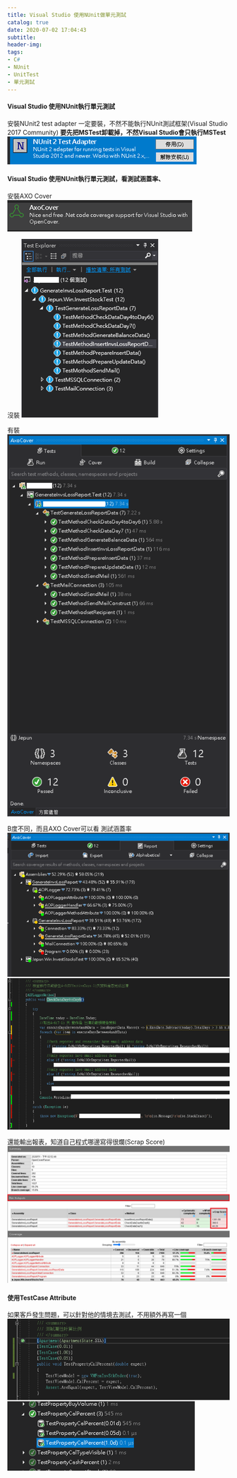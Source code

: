 ```yaml
---
title: Visual Studio 使用NUnit做單元測試
catalog: true
date: 2020-07-02 17:04:43
subtitle:
header-img:
tags:
- C#
- NUnit
- UnitTest
- 單元測試
---
```


#### Visual Studio 使用NUnit執行單元測試
安裝NUnit2 test adapter
一定要裝，不然不能執行NUnit測試框架(Visual Studio 2017 Community)
**要先把MSTest卸載掉，不然Visual Studio會只執行MSTest**
![NUnit Adapter](Visual-Studio-使用NUnit做單元測試\nunittestadapter.PNG)



#### Visual Studio 使用NUnit執行單元測試，看測試涵蓋率、
安裝AXO Cover
![Axo Cover](Visual-Studio-使用NUnit做單元測試\axo.PNG)

沒裝
![NUnitResult](Visual-Studio-使用NUnit做單元測試\nunitResult.PNG)
  
有裝
![NUnitResult](Visual-Studio-使用NUnit做單元測試\axoResult.PNG)
  
B度不同，而且AXO Cover可以看
測試涵蓋率
![NUnitResult](Visual-Studio-使用NUnit做單元測試\axoCover.PNG)
![NUnitResult](Visual-Studio-使用NUnit做單元測試\cover.PNG)
  
還能輸出報表，知道自己程式哪邊寫得很爛(Scrap Score)  
![NUnitResult](Visual-Studio-使用NUnit做單元測試\Report.PNG)

#### 使用TestCase Attribute
如果客戶發生問題，可以針對他的情境去測試，不用額外再寫一個
![NUnitResult](Visual-Studio-使用NUnit做單元測試\attribute.PNG)
![NUnitResult](Visual-Studio-使用NUnit做單元測試\NUnitAttrNewResult.PNG)

